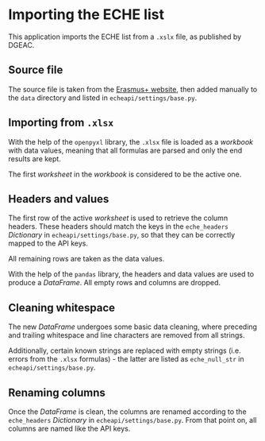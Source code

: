 # Importing the ECHE list

This application imports the ECHE list from a `.xslx` file, as published by DGEAC.

## Source file

The source file is taken from the [Erasmus+ website](https://erasmus-plus.ec.europa.eu/document/higher-education-institutions-holding-an-eche-2021-2027), then added manually to the `data` directory and listed in `echeapi/settings/base.py`.

## Importing from `.xlsx`

With the help of the `openpyxl` library, the `.xlsx` file is loaded as a _workbook_ with data values, meaning that all formulas are parsed and only the end results are kept.

The first _worksheet_ in the _workbook_ is considered to be the active one.

## Headers and values

The first row of the active _worksheet_ is used to retrieve the column headers. These headers should match the keys in the `eche_headers` _Dictionary_ in `echeapi/settings/base.py`, so that they can be correctly mapped to the API keys.

All remaining rows are taken as the data values.

With the help of the `pandas` library, the headers and data values are used to produce a _DataFrame_. All empty rows and columns are dropped.

## Cleaning whitespace

The new _DataFrame_ undergoes some basic data cleaning, where preceding and trailing whitespace and line characters are removed from all strings.

Additionally, certain known strings are replaced with empty strings (i.e. errors from the `.xlsx` formulas) - the latter are listed as `eche_null_str` in `echeapi/settings/base.py`.

## Renaming columns

Once the _DataFrame_ is clean, the columns are renamed according to the `eche_headers` _Dictionary_ in `echeapi/settings/base.py`. From that point on, all columns are named like the API keys.
